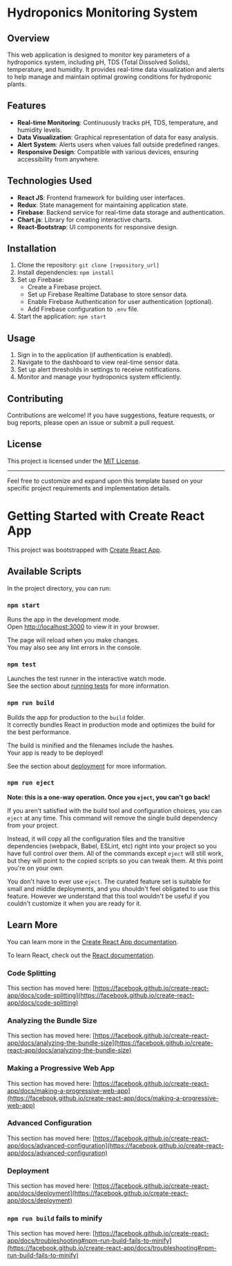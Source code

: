 # Hydroponics Monitoring System

## Overview
This web application is designed to monitor key parameters of a hydroponics system, including pH, TDS (Total Dissolved Solids), temperature, and humidity. It provides real-time data visualization and alerts to help manage and maintain optimal growing conditions for hydroponic plants.

## Features
- **Real-time Monitoring**: Continuously tracks pH, TDS, temperature, and humidity levels.
- **Data Visualization**: Graphical representation of data for easy analysis.
- **Alert System**: Alerts users when values fall outside predefined ranges.
- **Responsive Design**: Compatible with various devices, ensuring accessibility from anywhere.

## Technologies Used
- **React JS**: Frontend framework for building user interfaces.
- **Redux**: State management for maintaining application state.
- **Firebase**: Backend service for real-time data storage and authentication.
- **Chart.js**: Library for creating interactive charts.
- **React-Bootstrap**: UI components for responsive design.

## Installation
1. Clone the repository: `git clone [repository_url]`
2. Install dependencies: `npm install`
3. Set up Firebase:
   - Create a Firebase project.
   - Set up Firebase Realtime Database to store sensor data.
   - Enable Firebase Authentication for user authentication (optional).
   - Add Firebase configuration to `.env` file.
4. Start the application: `npm start`

## Usage
1. Sign in to the application (if authentication is enabled).
2. Navigate to the dashboard to view real-time sensor data.
3. Set up alert thresholds in settings to receive notifications.
4. Monitor and manage your hydroponics system efficiently.

## Contributing
Contributions are welcome! If you have suggestions, feature requests, or bug reports, please open an issue or submit a pull request.

## License
This project is licensed under the [MIT License](LICENSE).

---

Feel free to customize and expand upon this template based on your specific project requirements and implementation details.





# Getting Started with Create React App

This project was bootstrapped with [Create React App](https://github.com/facebook/create-react-app).

## Available Scripts

In the project directory, you can run:

### `npm start`

Runs the app in the development mode.\
Open [http://localhost:3000](http://localhost:3000) to view it in your browser.

The page will reload when you make changes.\
You may also see any lint errors in the console.

### `npm test`

Launches the test runner in the interactive watch mode.\
See the section about [running tests](https://facebook.github.io/create-react-app/docs/running-tests) for more information.

### `npm run build`

Builds the app for production to the `build` folder.\
It correctly bundles React in production mode and optimizes the build for the best performance.

The build is minified and the filenames include the hashes.\
Your app is ready to be deployed!

See the section about [deployment](https://facebook.github.io/create-react-app/docs/deployment) for more information.

### `npm run eject`

**Note: this is a one-way operation. Once you `eject`, you can't go back!**

If you aren't satisfied with the build tool and configuration choices, you can `eject` at any time. This command will remove the single build dependency from your project.

Instead, it will copy all the configuration files and the transitive dependencies (webpack, Babel, ESLint, etc) right into your project so you have full control over them. All of the commands except `eject` will still work, but they will point to the copied scripts so you can tweak them. At this point you're on your own.

You don't have to ever use `eject`. The curated feature set is suitable for small and middle deployments, and you shouldn't feel obligated to use this feature. However we understand that this tool wouldn't be useful if you couldn't customize it when you are ready for it.

## Learn More

You can learn more in the [Create React App documentation](https://facebook.github.io/create-react-app/docs/getting-started).

To learn React, check out the [React documentation](https://reactjs.org/).

### Code Splitting

This section has moved here: [https://facebook.github.io/create-react-app/docs/code-splitting](https://facebook.github.io/create-react-app/docs/code-splitting)

### Analyzing the Bundle Size

This section has moved here: [https://facebook.github.io/create-react-app/docs/analyzing-the-bundle-size](https://facebook.github.io/create-react-app/docs/analyzing-the-bundle-size)

### Making a Progressive Web App

This section has moved here: [https://facebook.github.io/create-react-app/docs/making-a-progressive-web-app](https://facebook.github.io/create-react-app/docs/making-a-progressive-web-app)

### Advanced Configuration

This section has moved here: [https://facebook.github.io/create-react-app/docs/advanced-configuration](https://facebook.github.io/create-react-app/docs/advanced-configuration)

### Deployment

This section has moved here: [https://facebook.github.io/create-react-app/docs/deployment](https://facebook.github.io/create-react-app/docs/deployment)

### `npm run build` fails to minify

This section has moved here: [https://facebook.github.io/create-react-app/docs/troubleshooting#npm-run-build-fails-to-minify](https://facebook.github.io/create-react-app/docs/troubleshooting#npm-run-build-fails-to-minify)
